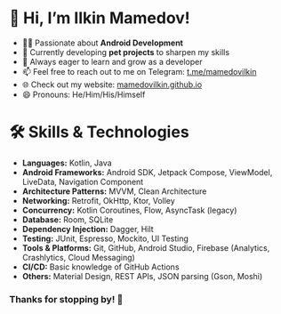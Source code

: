 # 👋 Hi, I’m Ilkin Mamedov!

- 👨‍💻 Passionate about **Android Development**  
- 🚀 Currently developing **pet projects** to sharpen my skills  
- 🌱 Always eager to learn and grow as a developer  
- 📫 Feel free to reach out to me on Telegram: [t.me/mamedovilkin](https://t.me/mamedovilkin)  
- 🌐 Check out my website: [mamedovilkin.github.io](https://mamedovilkin.github.io/)  
- 😄 Pronouns: He/Him/His/Himself  

# 🛠️ Skills & Technologies

- **Languages:** Kotlin, Java
- **Android Frameworks:** Android SDK, Jetpack Compose, ViewModel, LiveData, Navigation Component  
- **Architecture Patterns:** MVVM, Clean Architecture
- **Networking:** Retrofit, OkHttp, Ktor, Volley
- **Concurrency:** Kotlin Coroutines, Flow, AsyncTask (legacy)  
- **Database:** Room, SQLite
- **Dependency Injection:** Dagger, Hilt
- **Testing:** JUnit, Espresso, Mockito, UI Testing
- **Tools & Platforms:** Git, GitHub, Android Studio, Firebase (Analytics, Crashlytics, Cloud Messaging)  
- **CI/CD:** Basic knowledge of GitHub Actions
- **Others:** Material Design, REST APIs, JSON parsing (Gson, Moshi)  

### Thanks for stopping by! 🚀
